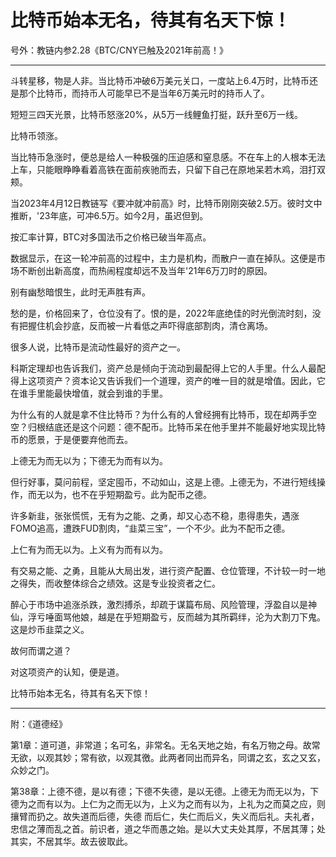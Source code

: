 # 比特币始本无名，待其有名天下惊！

号外：教链内参2.28《BTC/CNY已触及2021年前高！》

* * *

斗转星移，物是人非。当比特币冲破6万美元关口，一度站上6.4万时，比特币还是那个比特币，而持币人可能早已不是当年6万美元时的持币人了。

短短三四天光景，比特币怒涨20%，从5万一线鲤鱼打挺，跃升至6万一线。

比特币领涨。

当比特币急涨时，便总是给人一种极强的压迫感和窒息感。不在车上的人根本无法上车，只能眼睁睁看着高铁在面前疾驰而去，只留下自己在原地呆若木鸡，泪打双颊。

当2023年4月12日教链写《要冲就冲前高》时，比特币刚刚突破2.5万。彼时文中推断，'23年底，可冲6.5万。如今2月，虽迟但到。

按汇率计算，BTC对多国法币之价格已破当年高点。

数据显示，在这一轮冲前高的过程中，主力是机构，而散户一直在掉队。这便是市场不断创出新高度，而热闹程度却远不及当年'21年6万刀时的原因。

别有幽愁暗恨生，此时无声胜有声。

愁的是，价格回来了，仓位没有了。恨的是，2022年底绝佳的时光倒流时刻，没有把握住机会抄底，反而被一片看低之声吓得底部割肉，清仓离场。

很多人说，比特币是流动性最好的资产之一。

科斯定理却也告诉我们，资产总是倾向于流动到最配得上它的人手里。什么人最配得上这项资产？资本论又告诉我们一个道理，资产的唯一目的就是增值。因此，它在谁手里能最快增值，就会到谁的手里。

为什么有的人就是拿不住比特币？为什么有的人曾经拥有比特币，现在却两手空空？归根结底还是这个问题：德不配币。比特币呆在他手里并不能最好地实现比特币的愿景，于是便要弃他而去。

上德无为而无以为；下德无为而有以为。

但行好事，莫问前程，坚定囤币，不动如山，这是上德。上德无为，不进行短线操作，而无以为，也不在乎短期盈亏。此为配币之德。

许多新韭，张张慌慌，无有为之能、之勇，却又心态不稳，患得患失，遇涨FOMO追高，遭跌FUD割肉，“韭菜三宝”，一个不少。此为不配币之德。

上仁有为而无以为。上义有为而有以为。

有交易之能、之勇，且能从大局出发，进行资产配置、仓位管理，不计较一时一地之得失，而收整体综合之绩效。这是专业投资者之仁。

醉心于市场中追涨杀跌，激烈搏杀，却疏于谋篇布局、风险管理，浮盈自以是神仙，浮亏唾面骂他娘，越是在乎短期盈亏，反而越为其所羁绊，沦为大割刀下鬼。这是炒币韭菜之义。

故何而谓之道？

对这项资产的认知，便是道。

比特币始本无名，待其有名天下惊！

---
附：《道德经》

第1章：道可道，非常道；名可名，非常名。无名天地之始，有名万物之母。故常无欲，以观其妙；常有欲，以观其徼。此两者同出而异名，同谓之玄，玄之又玄，众妙之门。

第38章：上德不德，是以有德；下德不失德，是以无德。上德无为而无以为，下德为之而有以为。上仁为之而无以为，上义为之而有以为，上礼为之而莫之应，则攘臂而扔之。故失道而后德，失德 而后仁，失仁而后义，失义而后礼。夫礼者，忠信之薄而乱之首。前识者，道之华而愚之始。是以大丈夫处其厚，不居其薄；处其实，不居其华。故去彼取此。

